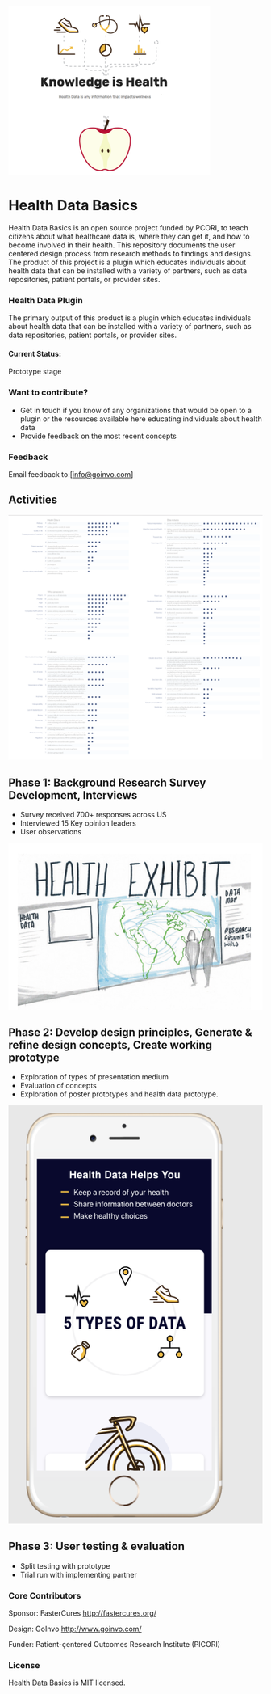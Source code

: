 

<img src="https://github.com/goinvo/HealthDataBasics/blob/master/Concepts/Image_for_readme/Screen%20Shot%202018-01-31%20at%202.14.36%20PM.png" width="400">

# Health Data Basics
Health Data Basics is an open source project funded by PCORI, to teach citizens about what healthcare data is, where they can get it, and how to become involved in their health. This repository documents the user centered design process from research methods to findings and designs. The product of this project is a plugin which educates individuals about health data that can be installed with a variety of partners, such as data repositories, patient portals, or provider sites. 


### Health Data Plugin 
The primary output of this product is a plugin which educates individuals about health data that can be installed with a variety of partners, such as data repositories, patient portals, or provider sites. 

#### Current Status: 
Prototype stage


### Want to contribute?
 * Get in touch if you know of any organizations that would be open to a plugin or the resources available here educating individuals about health data
 * Provide feedback on the most recent concepts
 
 ### Feedback 
Email feedback to:[info@goinvo.com] 

## Activities 

![Interview findings ](https://github.com/goinvo/HealthDataBasics/blob/master/Concepts/Image_for_readme/Screen%20Shot%202018-01-31%20at%202.48.50%20PM.png?raw=true "Title") 

## Phase 1: Background Research Survey Development, Interviews
* Survey received 700+ responses across US
* Interviewed 15 Key opinion leaders 
* User observations 

![Sketch concept ](https://github.com/goinvo/HealthDataBasics/blob/master/Concepts/Image_for_readme/Screen%20Shot%202018-01-31%20at%202.34.38%20PM.png?raw=true "Title") 

## Phase 2: Develop design principles, Generate & refine design concepts, Create working prototype
* Exploration of types of presentation medium 
* Evaluation of concepts
* Exploration of poster prototypes and health data prototype. 


![image of prototype](https://github.com/goinvo/HealthDataBasics/blob/master/Concepts/Image_for_readme/Screen%20Shot%202018-01-31%20at%202.17.30%20PM.png?raw=true "Title")

## Phase 3: User testing & evaluation 
* Split testing with prototype
* Trial run with implementing partner



### Core Contributors

Sponsor: FasterCures http://fastercures.org/

Design: GoInvo http://www.goinvo.com/

Funder: Patient-çentered Outcomes Research Institute (PICORI)  

### License

Health Data Basics is MIT licensed.
